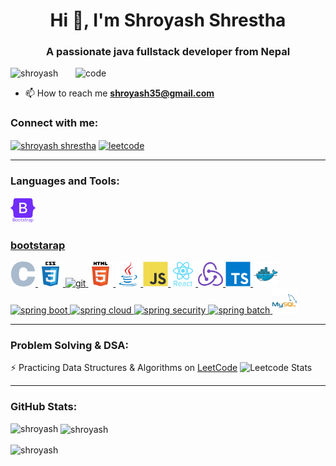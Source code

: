 <h1 align="center">Hi 👋, I'm Shroyash Shrestha</h1>
<h3 align="center">A passionate java fullstack developer from Nepal</h3>

<img align="right" alt="code" width="400" src="https://camo.githubusercontent.com/2366b34bb903c09617990fb5fff4622f3e941349e846ddb7e73df872a9d21233/68747470733a2f2f63646e2e6472696262626c652e636f6d2f75736572732f3733303730332f73637265656e73686f74732f363538313234332f6176656e746f2e676966">

<p align="left"> <img src="https://komarev.com/ghpvc/?username=shroyash&label=Profile%20views&color=0e75b6&style=flat" alt="shroyash" /> </p>

- 📫 How to reach me **shroyash35@gmail.com**

<h3 align="left">Connect with me:</h3>
<p align="left">
<a href="https://linkedin.com/in/shroyash-shrestha" target="blank"><img align="center" src="https://raw.githubusercontent.com/rahuldkjain/github-profile-readme-generator/master/src/images/icons/Social/linked-in-alt.svg" alt="shroyash shrestha" height="30" width="40" /></a>
<a href="https://leetcode.com/u/shroyash/" target="blank"><img align="center" src="https://upload.wikimedia.org/wikipedia/commons/1/19/LeetCode_logo_black.png" alt="leetcode" height="30" width="40" /></a>
</p>

---

<h3 align="left">Languages and Tools:</h3>
<p align="left"> 
  <a href="https://getbootstrap.com" target="_blank"> <img src="https://raw.githubusercontent.com/devicons/devicon/master/icons/bootstrap/bootstrap-plain-wordmark.svg" alt="bootstrap" width="40" height="40"/> 
    <h3>bootstarap</h3>
  </a> 
  <a href="https://www.cprogramming.com/" target="_blank"> <img src="https://raw.githubusercontent.com/devicons/devicon/master/icons/c/c-original.svg" alt="c" width="40" height="40"/> </a> 
  <a href="https://www.w3schools.com/css/" target="_blank"> <img src="https://raw.githubusercontent.com/devicons/devicon/master/icons/css3/css3-original-wordmark.svg" alt="css3" width="40" height="40"/> </a> 
  <a href="https://git-scm.com/" target="_blank"> <img src="https://www.vectorlogo.zone/logos/git-scm/git-scm-icon.svg" alt="git" width="40" height="40"/> </a> 
  <a href="https://www.w3.org/html/" target="_blank"> <img src="https://raw.githubusercontent.com/devicons/devicon/master/icons/html5/html5-original-wordmark.svg" alt="html5" width="40" height="40"/> </a> 
  <a href="https://www.java.com" target="_blank"> <img src="https://raw.githubusercontent.com/devicons/devicon/master/icons/java/java-original.svg" alt="java" width="40" height="40"/> </a> 
  <a href="https://developer.mozilla.org/en-US/docs/Web/JavaScript" target="_blank"> <img src="https://raw.githubusercontent.com/devicons/devicon/master/icons/javascript/javascript-original.svg" alt="javascript" width="40" height="40"/> </a> 
  <a href="https://reactjs.org/" target="_blank"> <img src="https://raw.githubusercontent.com/devicons/devicon/master/icons/react/react-original-wordmark.svg" alt="react" width="40" height="40"/> </a> 
  <a href="https://redux.js.org" target="_blank"> <img src="https://raw.githubusercontent.com/devicons/devicon/master/icons/redux/redux-original.svg" alt="redux" width="40" height="40"/> </a> 
  <a href="https://www.typescriptlang.org/" target="_blank"> <img src="https://raw.githubusercontent.com/devicons/devicon/master/icons/typescript/typescript-original.svg" alt="typescript" width="40" height="40"/> </a> 
  <a href="https://www.docker.com/" target="_blank"> <img src="https://raw.githubusercontent.com/devicons/devicon/master/icons/docker/docker-original.svg" alt="docker" width="40" height="40"/> </a> 
  <a href="https://spring.io/projects/spring-boot" target="_blank"> <img src="https://www.vectorlogo.zone/logos/springio/springio-icon.svg" alt="spring boot" width="40" height="40"/> </a>
  <a href="https://spring.io/projects/spring-cloud" target="_blank"> <img src="https://avatars.githubusercontent.com/u/317776?s=200&v=4" alt="spring cloud" width="40" height="40"/> </a>
  <a href="https://spring.io/projects/spring-security" target="_blank"> <img src="https://cdn.worldvectorlogo.com/logos/spring-3.svg" alt="spring security" width="40" height="40"/> </a>
  <a href="https://spring.io/projects/spring-batch" target="_blank"> <img src="https://avatars.githubusercontent.com/u/317776?s=200&v=4" alt="spring batch" width="40" height="40"/> </a>
  <a href="https://www.mysql.com/" target="_blank"> <img src="https://raw.githubusercontent.com/devicons/devicon/master/icons/mysql/mysql-original-wordmark.svg" alt="sql" width="40" height="40"/> </a>
</p>

---

<h3 align="left">Problem Solving & DSA:</h3>
<p align="left">
⚡ Practicing Data Structures & Algorithms on <a href="https://leetcode.com/u/shroyash/">LeetCode</a>  
<img src="https://leetcode.card.workers.dev/shroyash?theme=dark&font=baloo&extension=activity" alt="Leetcode Stats"/>
</p>

---

<h3 align="left">GitHub Stats:</h3>
<p><img align="left" src="https://github-readme-stats.vercel.app/api/top-langs?username=shroyash&show_icons=true&locale=en&layout=compact" alt="shroyash" /></p>

<p>&nbsp;<img align="center" src="https://github-readme-stats.vercel.app/api?username=shroyash&show_icons=true&locale=en" alt="shroyash" /></p>

<p><img align="center" src="https://github-readme-streak-stats.herokuapp.com/?user=shroyash&" alt="shroyash" /></p>


